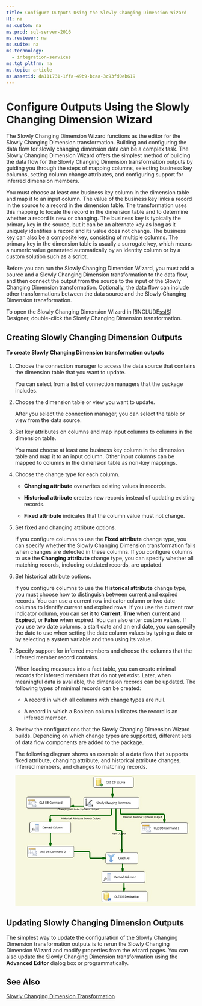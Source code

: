 ```yaml
---
title: Configure Outputs Using the Slowly Changing Dimension Wizard
H1: na
ms.custom: na
ms.prod: sql-server-2016
ms.reviewer: na
ms.suite: na
ms.technology: 
  - integration-services
ms.tgt_pltfrm: na
ms.topic: article
ms.assetid: da111731-1ffa-49b9-bcaa-3c93fd0eb619
---
```

# Configure Outputs Using the Slowly Changing Dimension Wizard
  The Slowly Changing Dimension Wizard functions as the editor for the Slowly Changing Dimension transformation. Building and configuring the data flow for slowly changing dimension data can be a complex task. The Slowly Changing Dimension Wizard offers the simplest method of building the data flow for the Slowly Changing Dimension transformation outputs by guiding you through the steps of mapping columns, selecting business key columns, setting column change attributes, and configuring support for inferred dimension members.  
  
 You must choose at least one business key column in the dimension table and map it to an input column. The value of the business key links a record in the source to a record in the dimension table. The transformation uses this mapping to locate the record in the dimension table and to determine whether a record is new or changing. The business key is typically the primary key in the source, but it can be an alternate key as long as it uniquely identifies a record and its value does not change. The business key can also be a composite key, consisting of multiple columns. The primary key in the dimension table is usually a surrogate key, which means a numeric value generated automatically by an identity column or by a custom solution such as a script.  
  
 Before you can run the Slowly Changing Dimension Wizard, you must add a source and a Slowly Changing Dimension transformation to the data flow, and then connect the output from the source to the input of the Slowly Changing Dimension transformation. Optionally, the data flow can include other transformations between the data source and the Slowly Changing Dimension transformation.  
  
 To open the Slowly Changing Dimension Wizard in [!INCLUDE[ssIS](../../Topics/TopicNameContainA/includes/ssIS_md.md)] Designer, double-click the Slowly Changing Dimension transformation.  
  
## Creating Slowly Changing Dimension Outputs  
  
#### To create Slowly Changing Dimension transformation outputs  
  
1.  Choose the connection manager to access the data source that contains the dimension table that you want to update.  
  
     You can select from a list of connection managers that the package includes.  
  
2.  Choose the dimension table or view you want to update.  
  
     After you select the connection manager, you can select the table or view from the data source.  
  
3.  Set key attributes on columns and map input columns to columns in the dimension table.  
  
     You must choose at least one business key column in the dimension table and map it to an input column. Other input columns can be mapped to columns in the dimension table as non-key mappings.  
  
4.  Choose the change type for each column.  
  
    -   **Changing attribute** overwrites existing values in records.  
  
    -   **Historical attribute** creates new records instead of updating existing records.  
  
    -   **Fixed attribute** indicates that the column value must not change.  
  
5.  Set fixed and changing attribute options.  
  
     If you configure columns to use the **Fixed attribute** change type, you can specify whether the Slowly Changing Dimension transformation fails when changes are detected in these columns. If you configure columns to use the **Changing attribute** change type, you can specify whether all matching records, including outdated records, are updated.  
  
6.  Set historical attribute options.  
  
     If you configure columns to use the **Historical attribute** change type, you must choose how to distinguish between current and expired records. You can use a current row indicator column or two date columns to identify current and expired rows. If you use the current row indicator column, you can set it to **Current**, **True** when current and **Expired,** or **False** when expired. You can also enter custom values. If you use two date columns, a start date and an end date, you can specify the date to use when setting the date column values by typing a date or by selecting a system variable and then using its value.  
  
7.  Specify support for inferred members and choose the columns that the inferred member record contains.  
  
     When loading measures into a fact table, you can create minimal records for inferred members that do not yet exist. Later, when meaningful data is available, the dimension records can be updated. The following types of minimal records can be created:  
  
    -   A record in which all columns with change types are null.  
  
    -   A record in which a Boolean column indicates the record is an inferred member.  
  
8.  Review the configurations that the Slowly Changing Dimension Wizard builds. Depending on which change types are supported, different sets of data flow components are added to the package.  
  
     The following diagram shows an example of a data flow that supports fixed attribute, changing attribute, and historical attribute changes, inferred members, and changes to matching records.  
  
     ![Data flow from Slowly Changing Dimension Wizard](../../Topics/TopicNameNotContainA/media/DimensionWizard.gif "DimensionWizard")  
  
## Updating Slowly Changing Dimension Outputs  
 The simplest way to update the configuration of the Slowly Changing Dimension transformation outputs is to rerun the Slowly Changing Dimension Wizard and modify properties from the wizard pages. You can also update the Slowly Changing Dimension transformation using the **Advanced Editor** dialog box or programmatically.  
  
## See Also  
 [Slowly Changing Dimension Transformation](../../Topics/TopicNameNotContainA/Slowly-Changing-Dimension-Transformation.md)  
  
  